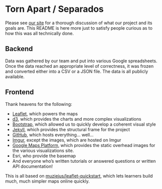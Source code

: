 # Torn Apart / Separados

Please see [our site](http://xpmethod.plaintext.in/torn-apart/) for a thorough
discussion of what our project and its goals are. This README is here more
just to satisfy people curious as to how this was all technically done.

## Backend

Data was gathered by our team and put into various Google spreadsheets. Once
the data reached an appropriate level of correctness, it was frozen and
converted either into a CSV or a JSON file. The data is all publicly
available. 

## Frontend

Thank heavens for the following:

* [Leaflet](http://leafletjs.com), which powers the maps
* [d3](http://d3js.org), which provides the charts and more complex
visualizations
* [Bootstrap](http://getbootstrap.com), which allowed us to quickly develop a
coherent visual style
* [Jekyll](http://jekyllrb.com), which provides the structural frame for the
project
* [GitHub](http://github.com), which hosts everything… well…
* [Imgur](http://imgur.com), except the images, which are hosted on Imgur
* [Google Maps Platform](http://cloud.google.com/maps-platform/), which
provides the static overhead images for the various visualizations
  site.
* Esri, who provide the basemap
* And everyone who’s written tutorials or answered questions or written API
documentation!

This is all based on
[muziejus/leaflet-quickstart](http://github.com/muziejus/leaflet-quickstart),
which lets learners build much, much simpler maps online quickly.
